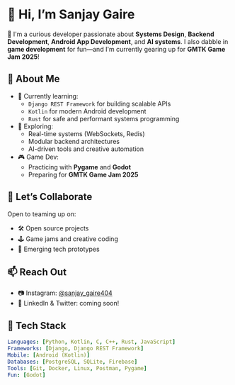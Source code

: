 # 👋 Hi, I’m Sanjay Gaire

🎯 I'm a curious developer passionate about **Systems Design**, **Backend Development**, **Android App Development**, and **AI systems**. I also dabble in **game development** for fun—and I'm currently gearing up for **GMTK Game Jam 2025**!

## 🚀 About Me

- 🌱 Currently learning:
  - `Django REST Framework` for building scalable APIs
  - `Kotlin` for modern Android development
  - `Rust` for safe and performant systems programming
- 🧠 Exploring:
  - Real-time systems (WebSockets, Redis)
  - Modular backend architectures
  - AI-driven tools and creative automation
- 🎮 Game Dev:
  - Practicing with **Pygame** and **Godot**
  - Preparing for **GMTK Game Jam 2025**

## 🤝 Let’s Collaborate

Open to teaming up on:
- 🛠 Open source projects
- 🕹 Game jams and creative coding
- 🚀 Emerging tech prototypes

## 📫 Reach Out

- 📷 Instagram: [@sanjay_gaire404](https://www.instagram.com/sanjay_gaire404/?next=%2F)
- 💼 LinkedIn & Twitter: coming soon!

## 🧰 Tech Stack

```yaml
Languages: [Python, Kotlin, C, C++, Rust, JavaScript]
Frameworks: [Django, Django REST Framework]
Mobile: [Android (Kotlin)]
Databases: [PostgreSQL, SQLite, Firebase]
Tools: [Git, Docker, Linux, Postman, Pygame]
Fun: [Godot]
